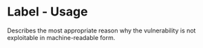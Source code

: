 # Label - Usage

Describes the most appropriate reason why the vulnerability is not exploitable in machine-readable form.
